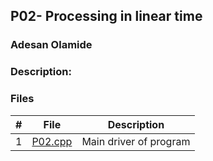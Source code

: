 ## P02- Processing in linear time
### Adesan Olamide
### Description:




### Files

|   #   | File                         | Description                 |
| :---: | ---------------------------- | --------------------------- |
|   1   | [P02.cpp]()         | Main driver of program      |


